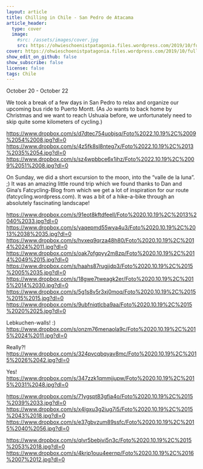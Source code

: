 ```yaml
---
layout: article
title: Chilling in Chile - San Pedro de Atacama
article_header:
  type: cover
  image:
    #src: /assets/images/cover.jpg
    src: https://ohwieschoenistpatagonia.files.wordpress.com/2019/10/fullsizerender_ezy-watermark_23-10-2019_05-35-48pm.jpg
cover: https://ohwieschoenistpatagonia.files.wordpress.com/2019/10/fullsizerender_ezy-watermark_23-10-2019_05-35-48pm.jpg
show_edit_on_github: false
show_subscribe: false
license: false
tags: Chile
---
```


October 20 - October 22

We took a break of a few days in San Pedro to relax and organize our upcoming bus ride to Puerto Montt. (As Jo wants to back home by Christmas and we want to reach Ushuaia before, we unfortunately need to skip quite some kilometers of cycling.)

<!--more-->

https://www.dropbox.com/s/d7dtec754uobjsq/Foto%2022.10.19%2C%2009%2054%2008.jpg?dl=0
https://www.dropbox.com/s/4z5fk8sl8nteg7x/Foto%2022.10.19%2C%2013%2035%2054.jpg?dl=0
https://www.dropbox.com/s/sz4wpbbce6x1ihz/Foto%2022.10.19%2C%2009%2051%2008.jpg?dl=0

On Sunday, we did a short excursion to the moon, into the “valle de la luna”. ;) It was an amazing little round trip which we found thanks to Dan and Gina‘s Fatcycling-Blog from which we get a lot of inspiration for our route (fatcycling.wordpress.com). It was a bit of a hike-a-bike through an absolutely fascinating landscape!

https://www.dropbox.com/s/91eot8kftdfeell/Foto%2020.10.19%2C%2013%2040%2033.jpg?dl=0
https://www.dropbox.com/s/yaqepmd55wya4u3/Foto%2020.10.19%2C%2013%2038%2035.jpg?dl=0
https://www.dropbox.com/s/hvxeq9qrza48h80/Foto%2020.10.19%2C%2014%2024%2011.jpg?dl=0
https://www.dropbox.com/s/oak7ofgpyy2m8zp/Foto%2020.10.19%2C%2014%2049%2015.jpg?dl=0
https://www.dropbox.com/s/haahs87rugjjdp3/Foto%2020.10.19%2C%2015%2005%2035.jpg?dl=0
https://www.dropbox.com/s/18gwe7tweagk2er/Foto%2020.10.19%2C%2015%2014%2030.jpg?dl=0
https://www.dropbox.com/s/5g1s8v5r3xj0moq/Foto%2020.10.19%2C%2015%2015%2015.jpg?dl=0
https://www.dropbox.com/s/9ubfniqtlcba9aa/Foto%2020.10.19%2C%2015%2020%2025.jpg?dl=0

Lebkuchen-walls! :)
https://www.dropbox.com/s/onzm76menaola9c/Foto%2020.10.19%2C%2015%2024%2011.jpg?dl=0

Really?!
https://www.dropbox.com/s/324pvcqbqyav8mc/Foto%2020.10.19%2C%2015%2026%2042.jpg?dl=0

Yes!
https://www.dropbox.com/s/347zzk1qmmjjupw/Foto%2020.10.19%2C%2015%2031%2048.jpg?dl=0

https://www.dropbox.com/s/71ygspt83gfia4o/Foto%2020.10.19%2C%2015%2039%2033.jpg?dl=0
https://www.dropbox.com/s/x4lgxu3g2iug7i5/Foto%2020.10.19%2C%2015%2043%2018.jpg?dl=0
https://www.dropbox.com/s/e37gbvzum89ssfc/Foto%2020.10.19%2C%2015%2040%2056.jpg?dl=0

https://www.dropbox.com/s/qlvr5bebjvi5n3c/Foto%2020.10.19%2C%2015%2053%2018.jpg?dl=0
https://www.dropbox.com/s/4krjp1ouu4eernp/Foto%2020.10.19%2C%2016%2007%2012.jpg?dl=0